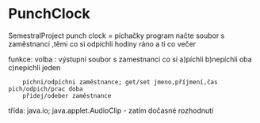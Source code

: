 # PunchClock
SemestralProject
punch clock = píchačky
program načte soubor s zaměstnanci ,těmi co si odpíchli hodiny ráno a ti co večer

funkce: volba : výstupní soubor s zamestnanci co si a)píchli b)nepíchli oba c)nepíchli jeden

        píchni/odpíchni zaměstnance; get/set jmeno,příjmení,čas pich/odpich/prac doba
        přidej/odeber zaměstnance
        
třída: 
java.io;
java.applet.AudioClip - zatím dočasné rozhodnutí
